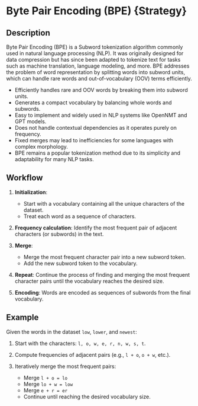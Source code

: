 # Byte Pair Encoding (BPE) {Strategy}

## Description

Byte Pair Encoding (BPE) is a Subword tokenization algorithm commonly used in natural language processing (NLP).
It was originally designed for data compression but has since been adapted to tokenize text for tasks such as machine translation, language modeling, and more.
BPE addresses the problem of word representation by splitting words into subword units, which can handle rare words and out-of-vocabulary (OOV) terms efficiently.

- Efficiently handles rare and OOV words by breaking them into subword units.
- Generates a compact vocabulary by balancing whole words and subwords.
- Easy to implement and widely used in NLP systems like OpenNMT and GPT models.
- Does not handle contextual dependencies as it operates purely on frequency.
- Fixed merges may lead to inefficiencies for some languages with complex morphology.
- BPE remains a popular tokenization method due to its simplicity and adaptability for many NLP tasks.

## Workflow

1. **Initialization**:

   - Start with a vocabulary containing all the unique characters of the dataset.
   - Treat each word as a sequence of characters.

2. **Frequency calculation**: Identify the most frequent pair of adjacent characters (or subwords) in the text.
3. **Merge**:

   - Merge the most frequent character pair into a new subword token.
   - Add the new subword token to the vocabulary.

4. **Repeat**: Continue the process of finding and merging the most frequent character pairs until the vocabulary reaches the desired size.
5. **Encoding**: Words are encoded as sequences of subwords from the final vocabulary.

## Example

Given the words in the dataset `low`, `lower`, and `newest`:

1. Start with the characters: `l, o, w, e, r, n, w, s, t`.
2. Compute frequencies of adjacent pairs (e.g., `l + o`, `o + w`, etc.).
3. Iteratively merge the most frequent pairs:

   - Merge `l + o = lo`
   - Merge `lo + w = low`
   - Merge `e + r = er`
   - Continue until reaching the desired vocabulary size.
